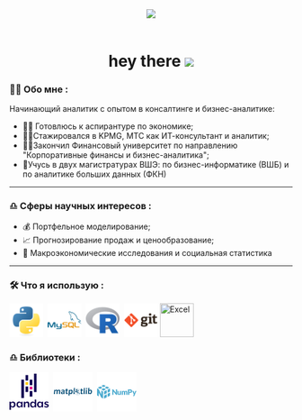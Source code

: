 

<div id="header" align="center">
  <img src="https://media2.giphy.com/media/v1.Y2lkPTc5MGI3NjExZHl2ZWJ5dmY1OWplMmtuNnVneDM4M3QxOGJkbDZlc2Jhcm1qZjMwYSZlcD12MV9pbnRlcm5hbF9naWZfYnlfaWQmY3Q9Zw/l3q2WMhNcyFOWP280/giphy.gif" width="200"/>
</div>

<div id="badges" align="center">
  <img src="https://komarev.com/ghpvc/?username=zarzir2022&style=flat-square&color=blue" alt=""/>
  <h1>
  hey there
  <img src="https://media.giphy.com/media/hvRJCLFzcasrR4ia7z/giphy.gif" width="30px"/>
  </h1>
</div>



### :man_technologist: Обо мне :
Начинающий аналитик с опытом в консалтинге и бизнес-аналитике:
- 👨‍🔬 Готовлюсь к аспирантуре по экономике;
- :man_office_worker:Стажировался в KPMG, МТС как ИТ-консультант и аналитик;
- :man_student:Закончил Финансовый университет по направлению "Корпоративные финансы и бизнес-аналитика";
- :rocket:Учусь в двух магистратурах ВШЭ: по бизнес-информатике (ВШБ) и по аналитике больших данных (ФКН)
---
### ♎ Сферы научных интересов :
- :moneybag: Портфельное моделирование;
- :chart_with_upwards_trend: Прогнозирование продаж и ценообразование;
- :city_sunrise: Макроэкономические исследования и социальная статистика
---
### :hammer_and_wrench: Что я использую :
<div>
  <img src="https://github.com/devicons/devicon/blob/master/icons/python/python-original.svg" title="Python" alt="Python" width="60" height="60"/>&nbsp;
  <img src="https://github.com/devicons/devicon/blob/master/icons/mysql/mysql-original-wordmark.svg" title="MySQL"  alt="MySQL" width="60" height="60"/>&nbsp;
  <img src="https://github.com/devicons/devicon/blob/master/icons/r/r-original.svg" title="R" alt="R" width="60" height="60"/>&nbsp;
  <img src="https://github.com/devicons/devicon/blob/master/icons/git/git-original-wordmark.svg" title="Git" **alt="Git" width="60" height="60"/>
  <img src="https://upload.wikimedia.org/wikipedia/commons/7/73/Microsoft_Excel_2013-2019_logo.svg" title="Excel" **alt="Excel" width="60" height="60"/>
</div>

### ♎ Библиотеки :
<div>
  <img src="https://github.com/devicons/devicon/blob/master/icons/pandas/pandas-original-wordmark.svg" title="Pandas" alt="Pandas" width="70" height="70"/>&nbsp;
  <img src="https://github.com/devicons/devicon/blob/master/icons/matplotlib/matplotlib-plain-wordmark.svg" title="matplotlib"  alt="matplotlib" width="70" height="70"/>&nbsp;
  <img src="https://github.com/devicons/devicon/blob/master/icons/numpy/numpy-plain-wordmark.svg" title="numpy"  alt="numpy" width="70" height="70"/>&nbsp;
</div>


